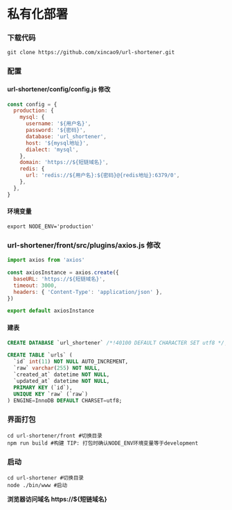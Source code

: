 # 私有化部署

### 下载代码

```shell
git clone https://github.com/xincao9/url-shortener.git
```

### 配置

#### url-shortener/config/config.js 修改

```js
const config = {
  production: {
    mysql: {
      username: '${用户名}',
      password: '${密码}',
      database: 'url_shortener',
      host: '${mysql地址}',
      dialect: 'mysql',
    },
    domain: 'https://${短链域名}',
    redis: {
      url: 'redis://${用户名}:${密码}@{redis地址}:6379/0',
    },
  },
}
```

#### 环境变量

```shell
export NODE_ENV='production'
```

### url-shortener/front/src/plugins/axios.js 修改

```js
import axios from 'axios'

const axiosInstance = axios.create({
  baseURL: 'https://${短链域名}',
  timeout: 3000,
  headers: { 'Content-Type': 'application/json' },
})

export default axiosInstance
```

#### 建表

```sql
CREATE DATABASE `url_shortener` /*!40100 DEFAULT CHARACTER SET utf8 */;

CREATE TABLE `urls` (
  `id` int(11) NOT NULL AUTO_INCREMENT,
  `raw` varchar(255) NOT NULL,
  `created_at` datetime NOT NULL,
  `updated_at` datetime NOT NULL,
  PRIMARY KEY (`id`),
  UNIQUE KEY `raw` (`raw`)
) ENGINE=InnoDB DEFAULT CHARSET=utf8;
```

### 界面打包

```shell
cd url-shortener/front #切换目录
npm run build #构建 TIP: 打包时确认NODE_ENV环境变量等于development
```

### 启动

```shell
cd url-shortener #切换目录
node ./bin/www #启动
```

**浏览器访问域名 https://${短链域名}**
